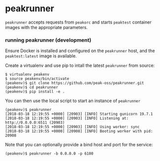 # peakrunner

`peakrunner` accepts requests from `peakorc` and starts `peaktest` container images with the appropriate parameters.

### running peakrunner (development)

Ensure Docker is installed and configured on the `peakrunner` host, and the `peaktest:latest` image is available.

Create a virtualenv and use pip to intall the latest `peakrunner` from source:
```
$ virtualenv peakenv
$ source peakenv/bin/activate
(peakenv)$ git clone https://github.com/peak-oss/peakrunner.git
(peakenv)$ cd peakrunner
(peakenv)$ pip install -e .
```
You can then use the local script to start an instance of `peakrunner`
```
(peakenv)$ peakrunner
[2018-03-18 12:19:55 +0000] [20903] [INFO] Starting gunicorn 19.7.1
[2018-03-18 12:19:55 +0000] [20903] [INFO] Listening at: http://0.0.0.0:6511 (20903)
[2018-03-18 12:19:55 +0000] [20903] [INFO] Using worker: sync
[2018-03-18 12:19:55 +0000] [20908] [INFO] Booting worker with pid: 20908
```
Note that you can optionally provide a bind host and port for the service:
```
(peakenv)$ peakrunner -b 0.0.0.0 -p 6100
```
